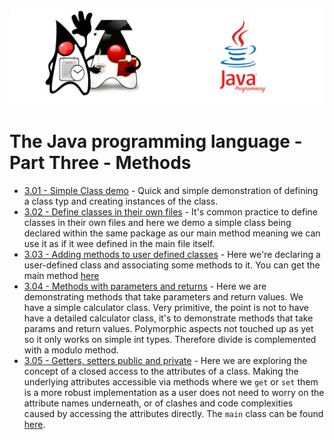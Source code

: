 ![](/assets/javarepologo.png)

# The Java programming language - Part Three - Methods

- [3.01 - Simple Class demo](/src/com/irisida/lang/part03/methods/simpleclass/SimpleClass.java) - Quick and simple demonstration of defining a class typ and creating instances of the class.
- [3.02 - Define classes in their own files](/src/com/irisida/lang/part03/methods/classfiles/) - It's common practice to define classes in their own files and here we demo a simple class being declared within the same package as our main method meaning we can use it as if it wee defined in the main file itself.
- [3.03 - Adding methods to user defined classes](/src/com/irisida/lang/part03/methods/addsmethods/CreatedObject.java) - Here we're declaring a user-defined class and associating some methods to it. You can get the main method [here](/src/com/irisida/lang/part03/methods/addsmethods/AddsMethods.java)
- [3.04 - Methods with parameters and returns](/src/com/irisida/lang/part03/methods/calculator/Calculator.java) - Here we are demonstrating methods that take parameters and return values. We have a simple calculator class. Very primitive, the point is not to have have a detailed calculator class, it's to demonstrate methods that take params and return values. Polymorphic aspects not touched up as yet so it only works on simple int types. Therefore divide is complemented with a modulo method.
- [3.05 - Getters, setters public and private](/src/com/irisida/lang/part03/methods/getsetpublicprivate/Employee.java) - Here we are exploring the concept of a closed access to the attributes of a class. Making the underlying attributes accessible via methods where we `get` or `set` them is a more robust implementation as a user does not need to worry on the attribute names underneath, or of clashes and code complexities caused by accessing the attributes directly. The `main` class can be found [here](/src/com/irisida/lang/part03/methods/getsetpublicprivate/App.java).